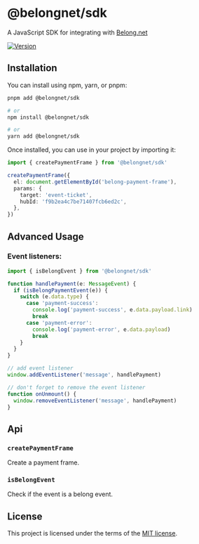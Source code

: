 # @belongnet/sdk

A JavaScript SDK for integrating with [Belong.net](https://belong.net)

[![Version](https://img.shields.io/npm/v/@belongnet/sdk)](https://www.npmjs.com/@belongnet/sdk)

## Installation

You can install using npm, yarn, or pnpm:

```bash
pnpm add @belongnet/sdk

# or
npm install @belongnet/sdk

# or
yarn add @belongnet/sdk
```

Once installed, you can use in your project by importing it:

```ts
import { createPaymentFrame } from '@belongnet/sdk'

createPaymentFrame({
  el: document.getElementById('belong-payment-frame'),
  params: {
    target: 'event-ticket',
    hubId: 'f9b2ea4c7be71407fcb6ed2c',
  },
})
```

## Advanced Usage

### Event listeners:

```ts
import { isBelongEvent } from '@belongnet/sdk'

function handlePayment(e: MessageEvent) {
  if (isBelongPaymentEvent(e)) {
    switch (e.data.type) {
      case 'payment-success':
        console.log('payment-success', e.data.payload.link)
        break
      case 'payment-error':
        console.log('payment-error', e.data.payload)
        break
    }
  }
}

// add event listener
window.addEventListener('message', handlePayment)

// don't forget to remove the event listener
function onUnmount() {
  window.removeEventListener('message', handlePayment)
}
```

## Api

### `createPaymentFrame`

Create a payment frame.

### `isBelongEvent`

Check if the event is a belong event.

## License

This project is licensed under the terms of the [MIT license](LICENSE).
